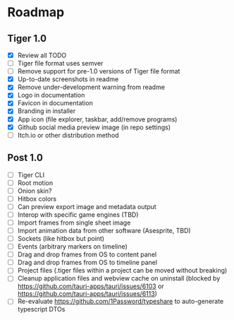 # Roadmap

## Tiger 1.0

- [x] Review all TODO
- [ ] Tiger file format uses semver
- [ ] Remove support for pre-1.0 versions of Tiger file format
- [x] Up-to-date screenshots in readme
- [x] Remove under-development warning from readme
- [x] Logo in documentation
- [x] Favicon in documentation
- [x] Branding in installer
- [x] App icon (file explorer, taskbar, add/remove programs)
- [x] Github social media preview image (in repo settings)
- [ ] Itch.io or other distribution method

## Post 1.0

- [ ] Tiger CLI
- [ ] Root motion
- [ ] Onion skin?
- [ ] Hitbox colors
- [ ] Can preview export image and metadata output
- [ ] Interop with specific game engines (TBD)
- [ ] Import frames from single sheet image
- [ ] Import animation data from other software (Asesprite, TBD)
- [ ] Sockets (like hitbox but point)
- [ ] Events (arbitrary markers on timeline)
- [ ] Drag and drop frames from OS to content panel
- [ ] Drag and drop frames from OS to timeline panel
- [ ] Project files (.tiger files within a project can be moved without breaking)
- [ ] Cleanup application files and webview cache on uninstall (blocked by https://github.com/tauri-apps/tauri/issues/6103 or https://github.com/tauri-apps/tauri/issues/6113)
- [ ] Re-evaluate https://github.com/1Password/typeshare to auto-generate typescript DTOs

